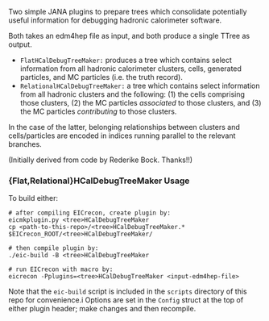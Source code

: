 Two simple JANA plugins to prepare trees which consolidate potentially useful information for
debugging hadronic calorimeter software.

Both takes an edm4hep file as input, and both produce a single TTree as output.

 - `FlatHCalDebugTreeMaker:` produces a tree which contains select information from all hadronic
    calorimeter clusters, cells, generated particles, and MC particles (i.e. the truth record).
 - `RelationalHCalDebugTreeMaker:` a tree which contains select information from all hadronic
    clusters and the following:
     (1) the cells comprising those clusters,
     (2) the MC particles *associated* to those clusters, and
     (3) the MC particles *contributing* to those clusters.

In the case of the latter, belonging relationships between clusters and cells/particles are encoded
in indices running parallel to the relevant branches.

(Initially derived from code by Rederike Bock. Thanks!!)

### {Flat,Relational}HCalDebugTreeMaker Usage

To build either:

```
# after compiling EICrecon, create plugin by:
eicmkplugin.py <tree>HCalDebugTreeMaker
cp <path-to-this-repo>/<tree>HCalDebugTreeMaker.* $EICrecon_ROOT/<tree>HCalDebugTreeMaker/

# then compile plugin by:
./eic-build -B <tree>HCalDebugTreeMaker

# run EICrecon with macro by:
eicrecon -Pplugins=<tree>HCalDebugTreeMaker <input-edm4hep-file>
```

Note that the `eic-build` script is included in the `scripts` directory of this repo for convenience.i
Options are set in the `Config` struct at the top of either plugin header; make changes and then
recompile.
